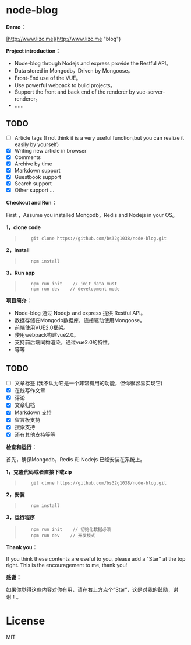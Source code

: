 # node-blog

**Demo：**

[http://www.lizc.me](http://www.lizc.me "blog")

**Project introduction：**

* Node-blog through Nodejs and express provide the Restful API。
* Data stored in Mongodb，Driven by Mongoose。
* Front-End use of the VUE。
* Use powerful webpack to build projects。
* Support the front and back end of the renderer by vue-server-renderer。
* ......

## TODO
- [ ] Article tags (I not  think it is a very useful function,but you can realize it easily by yourself) 
- [x] Writing new article in browser
- [x] Comments
- [x] Archive by time
- [x] Markdown support
- [x] Guestbook support
- [x] Search support
- [x] Other support ...

**Checkout and Run：**

First ，Assume you installed Mongodb，Redis and Nodejs in your OS。

**1，clone code**

>         git clone https://github.com/bs32g1038/node-blog.git

**2，install**

>         npm install

**3，Run app**
>         npm run init    // init data must  
>         npm run dev    // development mode
        
**项目简介：**

* Node-blog 通过 Nodejs and express 提供 Restful API。
* 数据存储在Mongodb数据库，连接驱动使用Mongoose。
* 前端使用VUE2.0框架。
* 使用webpack构建vue2.0。
* 支持前后端同构渲染，通过vue2.0的特性。
* 等等

## TODO
- [ ] 文章标签 (我不认为它是一个非常有用的功能，但你很容易实现它) 
- [x] 在线写作文章
- [x] 评论
- [x] 文章归档
- [x] Markdown 支持
- [x] 留言板支持
- [x] 搜索支持
- [x] 还有其他支持等等

**检查和运行：**

首先，确保Mongodb，Redis 和 Nodejs 已经安装在系统上。

**1，克隆代码或者直接下载zip**

>         git clone https://github.com/bs32g1038/node-blog.git

**2，安装**

>         npm install

**3，运行程序**

>         npm run init    // 初始化数据必须 
>         npm run dev    // 开发模式

**Thank you：**

If you think these contents are useful to you, please add a "Star" at the top right. This is the encouragement to me, thank you!

**感谢：**

如果你觉得这些内容对你有用，请在右上方点个”Star“，这是对我的鼓励，谢谢！。

# License
MIT